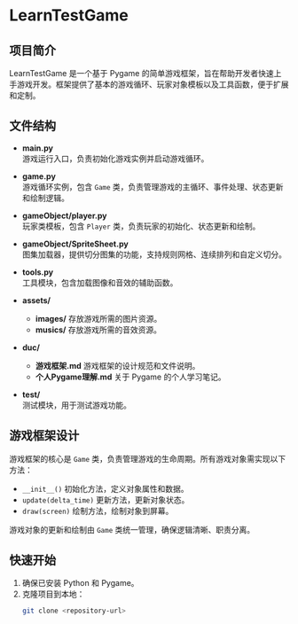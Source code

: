 # LearnTestGame

## 项目简介
LearnTestGame 是一个基于 Pygame 的简单游戏框架，旨在帮助开发者快速上手游戏开发。框架提供了基本的游戏循环、玩家对象模板以及工具函数，便于扩展和定制。

## 文件结构
- **main.py**  
  游戏运行入口，负责初始化游戏实例并启动游戏循环。
  
- **game.py**  
  游戏循环实例，包含 `Game` 类，负责管理游戏的主循环、事件处理、状态更新和绘制逻辑。
  
- **gameObject/player.py**  
  玩家类模板，包含 `Player` 类，负责玩家的初始化、状态更新和绘制。
  
- **gameObject/SpriteSheet.py**  
  图集加载器，提供切分图集的功能，支持规则网格、连续排列和自定义切分。

- **tools.py**  
  工具模块，包含加载图像和音效的辅助函数。

- **assets/**  
  - **images/** 存放游戏所需的图片资源。
  - **musics/** 存放游戏所需的音效资源。

- **duc/**  
  - **游戏框架.md** 游戏框架的设计规范和文件说明。
  - **个人Pygame理解.md** 关于 Pygame 的个人学习笔记。

- **test/**  
  测试模块，用于测试游戏功能。

## 游戏框架设计
游戏框架的核心是 `Game` 类，负责管理游戏的生命周期。所有游戏对象需实现以下方法：
- `__init__()` 初始化方法，定义对象属性和数据。
- `update(delta_time)` 更新方法，更新对象状态。
- `draw(screen)` 绘制方法，绘制对象到屏幕。

游戏对象的更新和绘制由 `Game` 类统一管理，确保逻辑清晰、职责分离。

## 快速开始
1. 确保已安装 Python 和 Pygame。
2. 克隆项目到本地：
   ```bash
   git clone <repository-url>